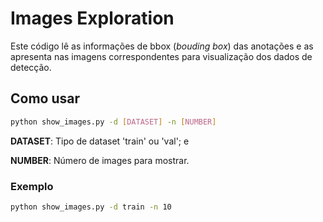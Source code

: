 # Images Exploration

Este código lê as informações de bbox (*bouding box*) das anotações e as apresenta nas imagens correspondentes para visualização dos dados de detecção.

## Como usar

```bash
python show_images.py -d [DATASET] -n [NUMBER]
```

**DATASET**: Tipo de dataset 'train' ou 'val'; e

**NUMBER**: Número de images para mostrar.

### Exemplo

```bash
python show_images.py -d train -n 10
```